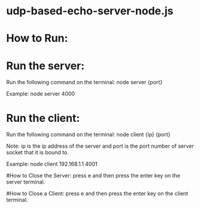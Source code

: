 # udp-based-echo-server-node.js

# How to Run:

# Run the server:
Run the following command on the terminal:
node server {port}

Example:
node server 4000

# Run the client:
Run the following command on the terminal:
node client {ip} {port}

Note: ip is the ip address of the server and port is the port number of server socket that it is bound to.

Example:
node client 192.168.1.1 4001


#How to Close the Server:
press e and then press the enter key on the server terminal.

#How to Close a Client:
press e and then press the enter key on the client terminal.
